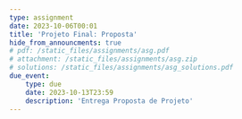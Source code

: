 ```yaml
---
type: assignment
date: 2023-10-06T00:01
title: 'Projeto Final: Proposta'
hide_from_announcments: true
# pdf: /static_files/assignments/asg.pdf
# attachment: /static_files/assignments/asg.zip
# solutions: /static_files/assignments/asg_solutions.pdf
due_event: 
    type: due
    date: 2023-10-13T23:59
    description: 'Entrega Proposta de Projeto'
---
```


